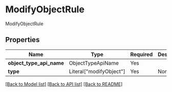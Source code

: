 # ModifyObjectRule

ModifyObjectRule

## Properties
| Name | Type | Required | Description |
| ------------ | ------------- | ------------- | ------------- |
**object_type_api_name** | ObjectTypeApiName | Yes |  |
**type** | Literal["modifyObject"] | Yes | None |


[[Back to Model list]](../../README.md#documentation-for-models) [[Back to API list]](../../README.md#documentation-for-api-endpoints) [[Back to README]](../../README.md)

